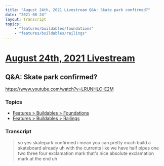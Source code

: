 ```yaml
---
title: "August 24th, 2021 Livestream Q&A: Skate park confirmed?"
date: "2021-08-24"
layout: transcript
topics:
    - "features/buildables/foundations"
    - "features/buildables/railings"
---
```

# [August 24th, 2021 Livestream](../2021-08-24.md)
## Q&A: Skate park confirmed?
https://www.youtube.com/watch?v=LRUNHLC-E2M

### Topics
* [Features > Buildables > Foundations](../topics/features/buildables/foundations.md)
* [Features > Buildables > Railings](../topics/features/buildables/railings.md)

### Transcript

> so yes skatepark confirmed i mean you can pretty much build a skateboard already uh with the currents like we have half pipes one two three four exclamation mark that's nice absolute exclamation mark at the end uh
